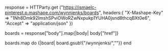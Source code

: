 response = HTTParty.get ("https://ismaelc-pinterest.p.mashape.com/wynnjenks/boards",
  headers:{
    "X-Mashape-Key" => "1Nh8Dmk92ImshSPviOWoRZwNxpukp1YUHA0jsnd8thcqBXt0e6",
    "Accept" => "application/json"
  })

  boards = response["body"].map{|body| body["href"]}

  boards.map do
    {|board| board.gsub!{"\/wynnjenks\/",""}}
  end
